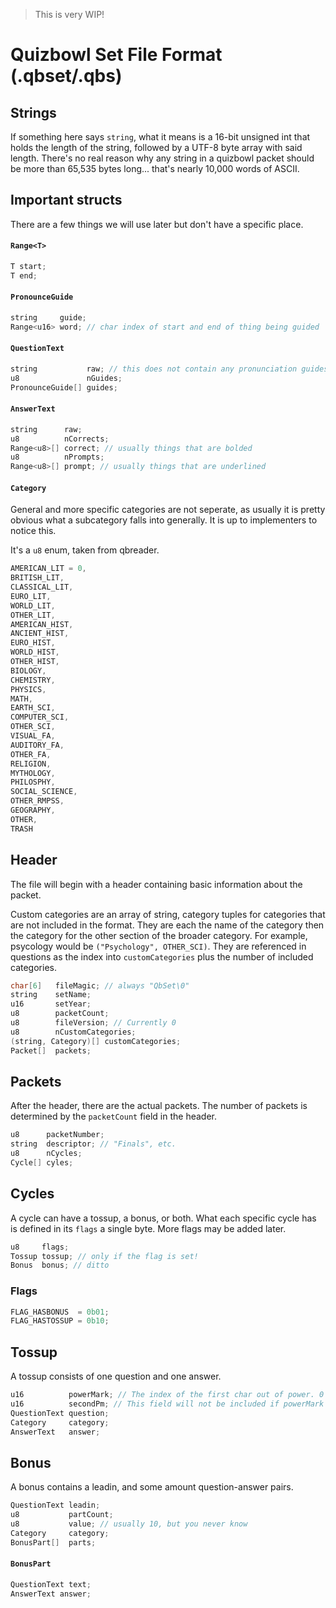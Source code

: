 > This is very WIP!

# Quizbowl Set File Format (.qbset/.qbs)

## Strings
If something here says `string`, what it means is a 16-bit unsigned int that
holds the length of the string, followed by a UTF-8 byte array with said length.
There's no real reason why any string in a quizbowl packet should be more than
65,535 bytes long... that's nearly 10,000 words of ASCII.

## Important structs
There are a few things we will use later but don't have a specific place.

#### `Range<T>`
```c
T start;
T end;
```

#### `PronounceGuide`
```c
string     guide;
Range<u16> word; // char index of start and end of thing being guided
```

#### `QuestionText`
```c
string           raw; // this does not contain any pronunciation guides
u8               nGuides;
PronounceGuide[] guides;
```

#### `AnswerText`
```c
string      raw;
u8          nCorrects;
Range<u8>[] correct; // usually things that are bolded
u8          nPrompts;
Range<u8>[] prompt; // usually things that are underlined
```

#### `Category`
General and more specific categories are not seperate, as usually it is pretty
obvious what a subcategory falls into generally. It is up to implementers to
notice this.

It's a `u8` enum, taken from qbreader.

```c
AMERICAN_LIT = 0,
BRITISH_LIT,
CLASSICAL_LIT,
EURO_LIT,
WORLD_LIT,
OTHER_LIT,
AMERICAN_HIST,
ANCIENT_HIST,
EURO_HIST,
WORLD_HIST,
OTHER_HIST,
BIOLOGY,
CHEMISTRY,
PHYSICS,
MATH,
EARTH_SCI,
COMPUTER_SCI,
OTHER_SCI,
VISUAL_FA,
AUDITORY_FA,
OTHER_FA,
RELIGION,
MYTHOLOGY,
PHILOSPHY,
SOCIAL_SCIENCE,
OTHER_RMPSS,
GEOGRAPHY,
OTHER,
TRASH
```
## Header
The file will begin with a header containing basic information about the packet.

Custom categories are an array of string, category tuples for categories that
are not included in the format. They are each the name of the category then the
category for the other section of the broader category. For example, psycology
would be `("Psychology", OTHER_SCI)`. They are referenced in questions as the
index into `customCategories` plus the number of included categories.

```c
char[6]   fileMagic; // always "QbSet\0"
string    setName;
u16       setYear;
u8        packetCount;
u8        fileVersion; // Currently 0
u8        nCustomCategories;
(string, Category)[] customCategories;
Packet[]  packets;
```

## Packets
After the header, there are the actual packets. The number of packets is
determined by the `packetCount` field in the header.
```c
u8      packetNumber;
string  descriptor; // "Finals", etc.
u8      nCycles;
Cycle[] cyles;
```

## Cycles
A cycle can have a tossup, a bonus, or both. What each specific cycle has is
defined in its `flags` a single byte. More flags may be added later.
```c
u8     flags;
Tossup tossup; // only if the flag is set!
Bonus  bonus; // ditto

```
### Flags
```c
FLAG_HASBONUS  = 0b01;
FLAG_HASTOSSUP = 0b10;
```

## Tossup
A tossup consists of one question and one answer.
```c
u16          powerMark; // The index of the first char out of power. 0 if no power.
u16          secondPm; // This field will not be included if powerMark is 0.
QuestionText question;
Category     category;
AnswerText   answer;
```

## Bonus
A bonus contains a leadin, and some amount question-answer pairs.
```c
QuestionText leadin;
u8           partCount;
u8           value; // usually 10, but you never know
Category     category;
BonusPart[]  parts;
```
#### `BonusPart`
```c
QuestionText text;
AnswerText answer;
```

